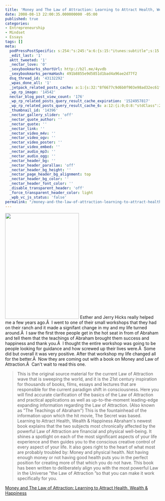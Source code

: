 ```yaml
---
title: 'Money and The Law of Attraction: Learning to Attract Health, Wealth & Happiness'
date: 2008-08-13 22:00:35.000000000 -05:00
published: true
categories:
- Entrepreneurship
- Mindset
- Essays
tags: []
meta:
  podPressPostSpecific: s:254:"s:245:"a:6:{s:15:"itunes:subtitle";s:15:"##PostExcerpt##";s:14:"itunes:summary";s:15:"##PostExcerpt##";s:15:"itunes:keywords";s:17:"##WordPressCats##";s:13:"itunes:author";s:10:"##Global##";s:15:"itunes:explicit";s:2:"No";s:12:"itunes:block";s:2:"No";}";";
  _edit_last: '1'
  aktt_tweeted: '1'
  _nectar_love: '0'
  _sexybookmarks_shortUrl: http://b2l.me/4yvdb
  _sexybookmarks_permaHash: 491b8855e9d5851d1bad4a96ae2d77f2
  dsq_thread_id: '43132292'
  _wpas_done_all: '1'
  _jetpack_related_posts_cache: a:1:{s:32:"8f6677c9d6b0f903e98ad32ec61f8deb";a:2:{s:7:"expires";i:1506307709;s:7:"payload";a:3:{i:0;a:1:{s:2:"id";i:43;}i:1;a:1:{s:2:"id";i:21;}i:2;a:1:{s:2:"id";i:1285;}}}}
  _wp_rp_image: '14542'
  nectar_blog_post_view_count: '176'
  _wp_rp_related_posts_query_result_cache_expiration: '1524957817'
  _wp_rp_related_posts_query_result_cache_6: a:12:{i:0;O:8:"stdClass":2:{s:7:"post_id";s:3:"393";s:5:"score";s:18:"62.381559443024145";}i:1;O:8:"stdClass":2:{s:7:"post_id";s:3:"288";s:5:"score";s:18:"61.703505270630494";}i:2;O:8:"stdClass":2:{s:7:"post_id";s:4:"4803";s:5:"score";s:17:"57.55796418441101";}i:3;O:8:"stdClass":2:{s:7:"post_id";s:3:"728";s:5:"score";s:18:"56.558344454120196";}i:4;O:8:"stdClass":2:{s:7:"post_id";s:4:"1285";s:5:"score";s:17:"56.28692015837427";}i:5;O:8:"stdClass":2:{s:7:"post_id";s:4:"2686";s:5:"score";s:18:"55.722256673319755";}i:6;O:8:"stdClass":2:{s:7:"post_id";s:3:"988";s:5:"score";s:18:"55.608865985980636";}i:7;O:8:"stdClass":2:{s:7:"post_id";s:4:"4550";s:5:"score";s:17:"55.10140009423145";}i:8;O:8:"stdClass":2:{s:7:"post_id";s:2:"43";s:5:"score";s:17:"53.48681316021797";}i:9;O:8:"stdClass":2:{s:7:"post_id";s:4:"4395";s:5:"score";s:17:"52.14987982518602";}i:10;O:8:"stdClass":2:{s:7:"post_id";s:3:"333";s:5:"score";s:18:"50.905111663264826";}i:11;O:8:"stdClass":2:{s:7:"post_id";s:4:"1373";s:5:"score";s:17:"48.26945853940958";}}
  _thumbnail_id: '14396'
  _nectar_gallery_slider: 'off'
  _nectar_quote_author: ''
  _nectar_quote: ''
  _nectar_link: ''
  _nectar_video_m4v: ''
  _nectar_video_ogv: ''
  _nectar_video_poster: ''
  _nectar_video_embed: ''
  _nectar_audio_mp3: ''
  _nectar_audio_ogg: ''
  _nectar_header_bg: ''
  _nectar_header_parallax: 'off'
  _nectar_header_bg_height: ''
  _nectar_page_header_bg_alignment: top
  _nectar_header_bg_color: ''
  _nectar_header_font_color: ''
  _disable_transparent_header: 'off'
  _force_transparent_header_color: light
  _wpb_vc_js_status: 'false'
permalink: "/money-and-the-law-of-attraction-learning-to-attract-health-wealth-happiness-2/"
---
```

<img class="alignright" src="{{ site.baseurl }}/posts/2008/08/MoneyAndLawOfAttraction3D.jpg" alt="" width="240" height="344" /> Esther and Jerry Hicks really helped me a few years ago.Â  I went to one of their small workshops that they had on their ranch and it made a signifant change in my and my life turned around.Â  I saw the first three people get in the hot seat in from of Abraham and tell them that the teachings of Abraham brought them success and happiness and thank you.Â  I thought the entire workshop was going to be people looking for guidance and how screwed up their lives were.Â  Some did but overall it was very positive. After that workshop my life changed all for the better.Â  Now they are coming out with a book on Money and Law of Attraction.Â  Can't wait to read this one.
>This is the original source material for the current Law of Attraction wave that is sweeping the world, and it is the 21st century inspiration for thousands of books, films, essays and lectures that are responsible for the current paradigm shift in consciousness. Here you will find accurate clarification of the basics of the Law of Attraction and practical applications as well as up-to-the-moment leading-edge expanding information regarding the Law of Attraction. (Also known as "The Teachings of Abraham") This is the fountainhead of the information upon which the hit movie, The Secret was based. Learning to Attract Health, Wealth &amp; Happiness Abraham's newest book explains that the two subjects most chronically affected by the powerful Law of Attraction are financial and physical well-being. It shines a spotlight on each of the most significant aspects of your life experience and then guides you to the conscious creative control of every aspect of your life. It also goes right to the heart of what most are probably troubled by: Money and physical health. Not having enough money or not having good health puts you in the perfect position for creating more of that which you do not have. This book has been written to deliberately align you with the most powerful Law in the Universe ”the Law of Attraction ”so that you can make it work specifically for you.</blockquote>
<p><a href="https://www.abraham-hicks.com/money-and-the-law-of-attraction/" rel="nofollow">Money and The Law of Attraction: Learning to Attract Health, Wealth &amp; Happiness</a></p>
